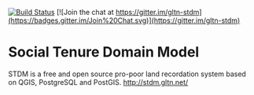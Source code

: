 [![Build Status](https://travis-ci.org/gltn/stdm2.svg?branch=master)](https://travis-ci.org/gltn/stdm2)
[![Join the chat at https://gitter.im/gltn-stdm](https://badges.gitter.im/Join%20Chat.svg)](https://gitter.im/gltn-stdm)
# Social Tenure Domain Model
STDM is a free and open source pro-poor land recordation system based on QGIS, PostgreSQL and PostGIS. http://stdm.gltn.net/
